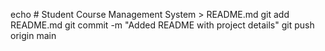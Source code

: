 echo # Student Course Management System > README.md
git add README.md
git commit -m "Added README with project details"
git push origin main
